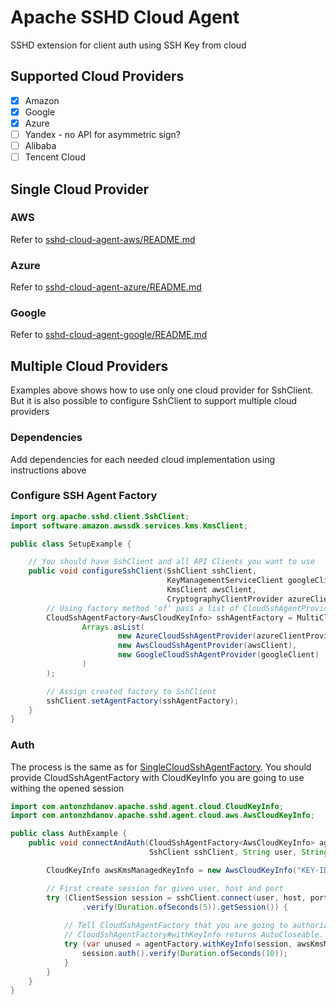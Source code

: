 # Apache SSHD Cloud Agent

SSHD extension for client auth using SSH Key from cloud

## Supported Cloud Providers

- [x] Amazon
- [x] Google
- [x] Azure
- [ ] Yandex - no API for asymmetric sign?
- [ ] Alibaba
- [ ] Tencent Cloud

## Single Cloud Provider
### AWS
Refer to [sshd-cloud-agent-aws/README.md](sshd-cloud-agent-aws%2FREADME.md)

### Azure
Refer to [sshd-cloud-agent-azure/README.md](sshd-cloud-agent-azure%2FREADME.md)

### Google
Refer to [sshd-cloud-agent-google/README.md](sshd-cloud-agent-google%2FREADME.md)

## Multiple Cloud Providers

Examples above shows how to use only one cloud provider for SshClient. But it is also possible to configure SshClient to support multiple cloud providers

### Dependencies

Add dependencies for each needed cloud implementation using instructions above

### Configure SSH Agent Factory

```java
import org.apache.sshd.client.SshClient;
import software.amazon.awssdk.services.kms.KmsClient;

public class SetupExample {

    // You should have SshClient and all API Clients you want to use
    public void configureSshClient(SshClient sshClient,
                                   KeyManagementServiceClient googleClient,
                                   KmsClient awsClient,
                                   CryptographyClientProvider azureClientProvider) {
        // Using factory method 'of' pass a list of CloudSshAgentProvider instances
        CloudSshAgentFactory<AwsCloudKeyInfo> sshAgentFactory = MultiCloudSshAgentFactory.of(
                Arrays.asList(
                        new AzureCloudSshAgentProvider(azureClientProvider),
                        new AwsCloudSshAgentProvider(awsClient),
                        new GoogleCloudSshAgentProvider(googleClient)
                )
        );

        // Assign created factory to SshClient
        sshClient.setAgentFactory(sshAgentFactory);
    }
}
```

### Auth

The process is the same as for [SingleCloudSshAgentFactory](sshd-cloud-agent-core%2Fsrc%2Fmain%2Fjava%2Fcom%2Fantonzhdanov%2Fapache%2Fsshd%2Fagent%2FSingleCloudSshAgentFactory.java). You should provide CloudSshAgentFactory with CloudKeyInfo you are going to use withing the opened session

```java
import com.antonzhdanov.apache.sshd.agent.cloud.CloudKeyInfo;
import com.antonzhdanov.apache.sshd.agent.cloud.aws.AwsCloudKeyInfo;

public class AuthExample {
    public void connectAndAuth(CloudSshAgentFactory<AwsCloudKeyInfo> agentFactory,
                               SshClient sshClient, String user, String host, int port) {

        CloudKeyInfo awsKmsManagedKeyInfo = new AwsCloudKeyInfo("KEY-ID");

        // First create session for given user, host and port
        try (ClientSession session = sshClient.connect(user, host, port)
                .verify(Duration.ofSeconds(5)).getSession()) {
            
            // Tell CloudSshAgentFactory that you are going to authorize with awsKmsManagedKeyInfo within session
            // CloudSshAgentFactory#withKeyInfo returns AutoCloseable. Use it to clear useless data after auth
            try (var unused = agentFactory.withKeyInfo(session, awsKmsManagedKeyInfo)) {
                session.auth().verify(Duration.ofSeconds(10));
            }
        }
    }
}
```